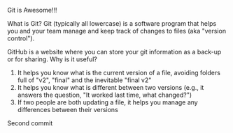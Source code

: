 Git is Awesome!!!

What is Git?
Git (typically all lowercase) is a software program that helps you and your team manage and keep track of changes to files (aka "version control").

GitHub is a website where you can store your git information as a back-up or for sharing. Why is it useful?
1. It helps you know what is the current version of a file, avoiding folders full of "v2", "final" and the inevitable "final v2"
2. It helps you know what is different between two versions (e.g., it answers the question, "It worked last time, what changed?") 
3. If two people are both updating a file, it helps you manage any differences between their versions



Second commit 


